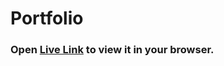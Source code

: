 # Portfolio



### Open [Live Link](https://lucent-toffee-e533c2.netlify.app/) to view it in your browser.
